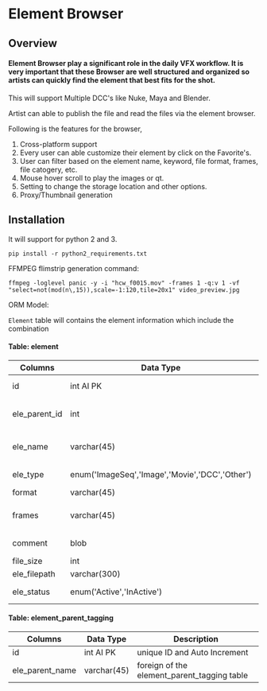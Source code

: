 # Element Browser

## Overview

#### Element Browser play a significant role in the daily VFX workflow. It is very important that these Browser are well structured and organized so artists can quickly find the element that best fits for the shot.

This will support Multiple DCC's like Nuke, Maya and Blender.

Artist can able to publish the file and read the files via the element browser.

Following is the features for the browser,
1. Cross-platform support
2. Every user can able customize their element by click on the Favorite's.
3. User can filter based on the element name, keyword, file format, frames, file catogery, etc.
4. Mouse hover scroll to play the images or qt.
5. Setting to change the storage location and other options.
6. Proxy/Thumbnail generation

## Installation

It will support for python 2 and 3.

`pip install -r python2_requirements.txt`


FFMPEG flimstrip generation command:

`ffmpeg -loglevel panic -y -i "hcw_f0015.mov" -frames 1 -q:v 1 -vf "select=not(mod(n\,15)),scale=-1:120,tile=20x1" video_preview.jpg`


ORM Model:

`Element` table will contains the element information which include the combination

#### Table: element

| Columns       | Data Type                                      | Description                                        |
|---------------|------------------------------------------------|----------------------------------------------------|
| id            | int AI PK                                      | unique ID and Auto Increment                       |
| ele_parent_id | int                                            | foreign of the element_parent_tagging table        |
| ele_name      | varchar(45)                                    | element name(e.g. low smoke, medium smoke, etc)    |
| ele_type      | enum('ImageSeq','Image','Movie','DCC','Other') | group of file formats contains element type        |
| format        | varchar(45)                                    | extension of the file                              |
| frames        | varchar(45)                                    | no of frames in the sequence or qt or single image |
| comment       | blob                                           | Description about the given element                |
| file_size     | int                                            | size in bytes                                      |
| ele_filepath  | varchar(300)                                   | full file location                                 |
| ele_status    | enum('Active','InActive')                      | file is exists in the storage or not               |

#### Table: element_parent_tagging

| Columns         | Data Type   | Description                                 |
|-----------------|-------------|---------------------------------------------|
| id              | int AI PK   | unique ID and Auto Increment                |
| ele_parent_name | varchar(45) | foreign of the element_parent_tagging table |